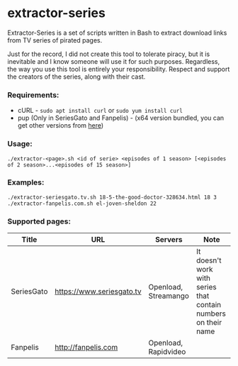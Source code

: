 # extractor-series

Extractor-Series is a set of scripts written in Bash to extract download links from TV series of pirated pages.

Just for the record, I did not create this tool to tolerate piracy, but it is inevitable and I know someone will use it for such purposes.
Regardless, the way you use this tool is entirely your responsibility.
Respect and support the creators of the series, along with their cast.

### Requirements:
* cURL - `sudo apt install curl` or `sudo yum install curl`
* pup (Only in SeriesGato and Fanpelis) - (x64 version bundled, you can get other versions from [here](https://github.com/ericchiang/pup/releases))


### Usage:
```
./extractor-<page>.sh <id of serie> <episodes of 1 season> [<episodes of 2 season>...<episodes of 15 season>]
```

### Examples:
```
./extractor-seriesgato.tv.sh 18-5-the-good-doctor-328634.html 18 3
./extractor-fanpelis.com.sh el-joven-sheldon 22
```

### Supported pages:
| Title | URL | Servers | Note |
|---|---|---|---|
| SeriesGato | https://www.seriesgato.tv | Openload, Streamango | It doesn't work with series that contain numbers on their name |
| Fanpelis | http://fanpelis.com | Openload, Rapidvideo ||
